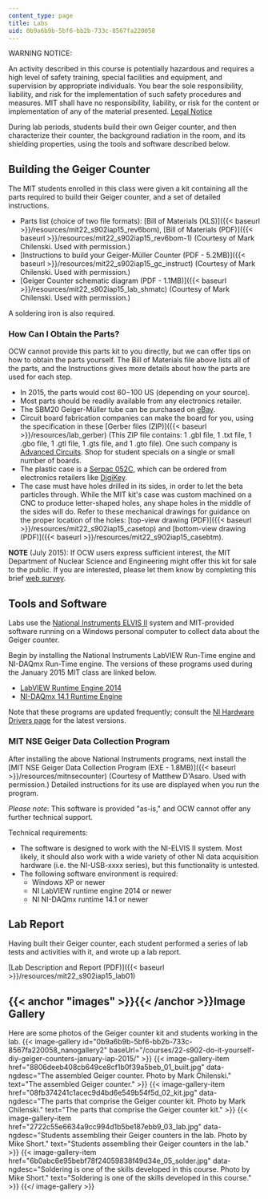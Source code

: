 ```yaml
---
content_type: page
title: Labs
uid: 0b9a6b9b-5bf6-bb2b-733c-8567fa220058
---
```


WARNING NOTICE:

An activity described in this course is potentially hazardous and requires a high level of safety training, special facilities and equipment, and supervision by appropriate individuals. You bear the sole responsibility, liability, and risk for the implementation of such safety procedures and measures. MIT shall have no responsibility, liability, or risk for the content or implementation of any of the material presented. [Legal Notice](/terms/)

During lab periods, students build their own Geiger counter, and then characterize their counter, the background radiation in the room, and its shielding properties, using the tools and software described below.

Building the Geiger Counter
---------------------------

The MIT students enrolled in this class were given a kit containing all the parts required to build their Geiger counter, and a set of detailed instructions. 

*   Parts list (choice of two file formats): [Bill of Materials (XLS)]({{< baseurl >}}/resources/mit22_s902iap15_rev6bom), [Bill of Materials (PDF)]({{< baseurl >}}/resources/mit22_s902iap15_rev6bom-1) (Courtesy of Mark Chilenski. Used with permission.)
*   [Instructions to build your Geiger-Müller Counter (PDF - 5.2MB)]({{< baseurl >}}/resources/mit22_s902iap15_gc_instruct) (Courtesy of Mark Chilenski. Used with permission.)
*   [Geiger Counter schematic diagram (PDF - 1.1MB)]({{< baseurl >}}/resources/mit22_s902iap15_lab_shmatc) (Courtesy of Mark Chilenski. Used with permission.)

A soldering iron is also required.

### How Can I Obtain the Parts?

OCW cannot provide this parts kit to you directly, but we can offer tips on how to obtain the parts yourself. The Bill of Materials file above lists all of the parts, and the Instructions gives more details about how the parts are used for each step.

*   In 2015, the parts would cost $60-$100 US (depending on your source).
*   Most parts should be readily available from any electronics retailer.
*   The SBM20 Geiger-Müller tube can be purchased on [eBay](http://www.ebay.com).
*   Circuit board fabrication companies can make the board for you, using the specification in these [Gerber files (ZIP)]({{< baseurl >}}/resources/lab_gerber) (This ZIP file contains: 1 .gbl file, 1 .txt file, 1 .gbo file, 1 .gtl file, 1 .gts file, and 1 .gto file). One such company is [Advanced Circuits](http://www.4pcb.com/). Shop for student specials on a single or small number of boards. 
*   The plastic case is a [Serpac 052C](http://www.serpac.com/052c.aspx), which can be ordered from electronics retailers like [DigiKey](http://www.digikey.com/product-detail/en/052C,BK/SR052-CB-ND/2206037).
*   The case must have holes drilled in its sides, in order to let the beta particles through. While the MIT kit's case was custom machined on a CNC to produce letter-shaped holes, any shape holes in the middle of the sides will do. Refer to these mechanical drawings for guidance on the proper location of the holes: [top-view drawing (PDF)]({{< baseurl >}}/resources/mit22_s902iap15_casetop) and [bottom-view drawing (PDF)]({{< baseurl >}}/resources/mit22_s902iap15_casebtm).

**NOTE** (July 2015): If OCW users express sufficient interest, the MIT Department of Nuclear Science and Engineering might offer this kit for sale to the public. If you are interested, please let them know by completing this brief [web survey](https://survey.zohopublic.com/zs/JIiBBQ).

Tools and Software
------------------

Labs use the [National Instruments ELVIS II](http://sine.ni.com/nips/cds/view/p/lang/en/nid/205425) system and MIT-provided software running on a Windows personal computer to collect data about the Geiger counter.

Begin by installing the National Instruments LabVIEW Run-Time engine and NI-DAQmx Run-Time engine. The versions of these programs used during the January 2015 MIT class are linked below.

*   [LabVIEW Runtime Engine 2014](http://www.ni.com/download/labview-run-time-engine-2014/4887/en/)
*   [NI-DAQmx 14.1 Runtime Engine](http://www.ni.com/download/ni-daqmx-run-time-engine-14.1/4954/en/)

Note that these programs are updated frequently; consult the [NI Hardware Drivers page](http://www.ni.com/downloads/ni-drivers/) for the latest versions.

### MIT NSE Geiger Data Collection Program

After installing the above National Instruments programs, next install the [MIT NSE Geiger Data Collection Program (EXE - 1.8MB)]({{< baseurl >}}/resources/mitnsecounter) (Courtesy of Matthew D'Asaro. Used with permission.) Detailed instructions for its use are displayed when you run the program.

_Please note_: This software is provided "as-is," and OCW cannot offer any further technical support.

Technical requirements:

*   The software is designed to work with the NI-ELVIS II system. Most likely, it should also work with a wide variety of other NI data acquisition hardware (i.e. the NI-USB-xxxx series), but this functionality is untested.
*   The following software environment is required:
    *   Windows XP or newer
    *   NI LabVIEW runtime engine 2014 or newer
    *   NI NI-DAQmx runtime 14.1 or newer

Lab Report
----------

Having built their Geiger counter, each student performed a series of lab tests and activities with it, and wrote up a lab report.

[Lab Description and Report (PDF)]({{< baseurl >}}/resources/mit22_s902iap15_lab01)

{{< anchor "images" >}}{{< /anchor >}}Image Gallery
---------------------------------------------------

Here are some photos of the Geiger counter kit and students working in the lab.
{{< image-gallery id="0b9a6b9b-5bf6-bb2b-733c-8567fa220058_nanogallery2" baseUrl="/courses/22-s902-do-it-yourself-diy-geiger-counters-january-iap-2015/" >}}
{{< image-gallery-item href="8806deeb408cb649ce8cf1b0f39a5beb_01_built.jpg" data-ngdesc="The assembled Geiger counter. Photo by Mark Chilenski." text="The assembled Geiger counter." >}}
{{< image-gallery-item href="08fb374241c1acec9d4bd6e549b54f5d_02_kit.jpg" data-ngdesc="The parts that comprise the Geiger counter kit. Photo by Mark Chilenski." text="The parts that comprise the Geiger counter kit." >}}
{{< image-gallery-item href="2722c55e6634a9cc994d1b5be187ebb9_03_lab.jpg" data-ngdesc="Students assembling their Geiger counters in the lab. Photo by Mike Short." text="Students assembling their Geiger counters in the lab." >}}
{{< image-gallery-item href="6b0abc6e95bebf78f24059838f49d34e_05_solder.jpg" data-ngdesc="Soldering is one of the skills developed in this course. Photo by Mike Short." text="Soldering is one of the skills developed in this course." >}}
{{</ image-gallery >}}